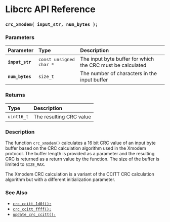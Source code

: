 # Libcrc API Reference

### `crc_xmodem( input_str, num_bytes );`

### Parameters

| Parameter | Type | Description |
| :--- | :--- | :--- |
|**`input_str`**|`const unsigned char *`|The input byte buffer for which the CRC must be calculated|
|**`num_bytes`**|`size_t`|The number of characters in the input buffer|

### Returns

| Type | Description |
| :--- | :--- |
|`uint16_t`|The resulting CRC value|

### Description

The function `crc_xmodem()` calculates a 16 bit CRC value of an input byte buffer based on the
CRC calculation algorithm used in the Xmodem protocol.
The buffer length is provided as a parameter and the resulting CRC is returned
as a return value by the function. The size of the buffer is limited to `SIZE_MAX`.

The Xmodem CRC calculation is a variant of the CCITT CRC calculation algorithm but
with a different initialization parameter.

### See Also

* [`crc_ccitt_1d0f();`](update_crc_1d0f.md)
* [`crc_ccitt_ffff();`](update_crc_ffff.md)
* [`update_crc_ccitt();`](update_crc_ccitt.md)
